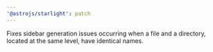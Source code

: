 ```yaml
---
'@astrojs/starlight': patch
---
```


Fixes sidebar generation issues occurring when a file and a directory, located at the same level, have identical names.